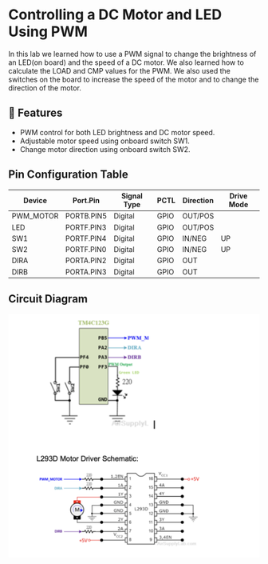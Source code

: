 # Controlling a DC Motor and LED Using PWM
In this lab we learned how to use a PWM signal to change the brightness of an LED(on board) and the speed of a DC motor. We also learned how to calculate the LOAD and CMP values for the PWM. We also used the switches on the board to increase the speed of the motor and to change the direction of the motor. 

## 🔧 Features

- PWM control for both LED brightness and DC motor speed.
- Adjustable motor speed using onboard switch SW1.
- Change motor direction using onboard switch SW2.

## Pin Configuration Table

| Device     | Port.Pin     | Signal Type | PCTL | Direction | Drive Mode |
|------------|--------------|--------------|------|-----------|-------------|
| PWM_MOTOR  | PORTB.PIN5   | Digital      | GPIO | OUT/POS   |             |
| LED        | PORTF.PIN3   | Digital      | GPIO | OUT/POS   |             |
| SW1        | PORTF.PIN4   | Digital      | GPIO | IN/NEG    | UP          |
| SW2        | PORTF.PIN0   | Digital      | GPIO | IN/NEG    | UP          |
| DIRA       | PORTA.PIN2   | Digital      | GPIO | OUT       |             |
| DIRB       | PORTA.PIN3   | Digital      | GPIO | OUT       |             |

##  Circuit Diagram

![PWM Circuit Diagram](./Circuit%20Diagram.png)
